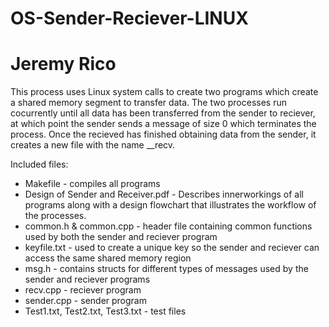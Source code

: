 # OS-Sender-Reciever-LINUX
# Jeremy Rico

This process uses Linux system calls to create two programs which create a shared memory segment to transfer data. The two
processes run cocurrently until all data has been transferred from the sender to reciever, at which point the sender sends a
message of size 0 which terminates the process. Once the recieved has finished obtaining data from the sender, it creates a 
new file with the name <filename>__recv.

Included files:

- Makefile - compiles all programs
- Design of Sender and Receiver.pdf - Describes innerworkings of all programs along with a design flowchart that illustrates
                                     the workflow of the processes.
- common.h & common.cpp - header file containing common functions used by both the sender and reciever program
- keyfile.txt - used to create a unique key so the sender and reciever can access the same shared memory region
- msg.h - contains structs for different types of messages used by the sender and reciever programs
- recv.cpp - reciever program
- sender.cpp - sender program
- Test1.txt, Test2.txt, Test3.txt - test files

